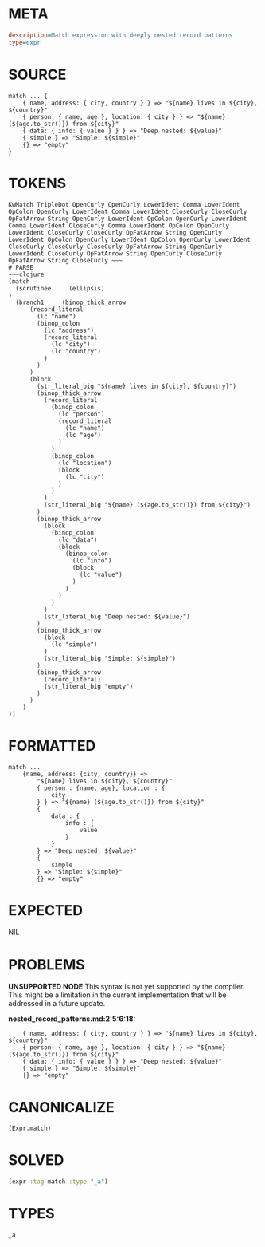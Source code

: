 # META
~~~ini
description=Match expression with deeply nested record patterns
type=expr
~~~
# SOURCE
~~~roc
match ... {
    { name, address: { city, country } } => "${name} lives in ${city}, ${country}"
    { person: { name, age }, location: { city } } => "${name} (${age.to_str()}) from ${city}"
    { data: { info: { value } } } => "Deep nested: ${value}"
    { simple } => "Simple: ${simple}"
    {} => "empty"
}
~~~
# TOKENS
~~~text
KwMatch TripleDot OpenCurly OpenCurly LowerIdent Comma LowerIdent OpColon OpenCurly LowerIdent Comma LowerIdent CloseCurly CloseCurly OpFatArrow String OpenCurly LowerIdent OpColon OpenCurly LowerIdent Comma LowerIdent CloseCurly Comma LowerIdent OpColon OpenCurly LowerIdent CloseCurly CloseCurly OpFatArrow String OpenCurly LowerIdent OpColon OpenCurly LowerIdent OpColon OpenCurly LowerIdent CloseCurly CloseCurly CloseCurly OpFatArrow String OpenCurly LowerIdent CloseCurly OpFatArrow String OpenCurly CloseCurly OpFatArrow String CloseCurly ~~~
# PARSE
~~~clojure
(match
  (scrutinee     (ellipsis)
)
  (branch1     (binop_thick_arrow
      (record_literal
        (lc "name")
        (binop_colon
          (lc "address")
          (record_literal
            (lc "city")
            (lc "country")
          )
        )
      )
      (block
        (str_literal_big "${name} lives in ${city}, ${country}")
        (binop_thick_arrow
          (record_literal
            (binop_colon
              (lc "person")
              (record_literal
                (lc "name")
                (lc "age")
              )
            )
            (binop_colon
              (lc "location")
              (block
                (lc "city")
              )
            )
          )
          (str_literal_big "${name} (${age.to_str()}) from ${city}")
        )
        (binop_thick_arrow
          (block
            (binop_colon
              (lc "data")
              (block
                (binop_colon
                  (lc "info")
                  (block
                    (lc "value")
                  )
                )
              )
            )
          )
          (str_literal_big "Deep nested: ${value}")
        )
        (binop_thick_arrow
          (block
            (lc "simple")
          )
          (str_literal_big "Simple: ${simple}")
        )
        (binop_thick_arrow
          (record_literal)
          (str_literal_big "empty")
        )
      )
    )
))
~~~
# FORMATTED
~~~roc
match ...
	{name, address: {city, country}} => 
		"${name} lives in ${city}, ${country}"
		{ person : {name, age}, location : {
			city
		} } => "${name} (${age.to_str()}) from ${city}"
		{
			data : {
				info : {
					value
				}
			}
		} => "Deep nested: ${value}"
		{
			simple
		} => "Simple: ${simple}"
		{} => "empty"
~~~
# EXPECTED
NIL
# PROBLEMS
**UNSUPPORTED NODE**
This syntax is not yet supported by the compiler.
This might be a limitation in the current implementation that will be addressed in a future update.

**nested_record_patterns.md:2:5:6:18:**
```roc
    { name, address: { city, country } } => "${name} lives in ${city}, ${country}"
    { person: { name, age }, location: { city } } => "${name} (${age.to_str()}) from ${city}"
    { data: { info: { value } } } => "Deep nested: ${value}"
    { simple } => "Simple: ${simple}"
    {} => "empty"
```


# CANONICALIZE
~~~clojure
(Expr.match)
~~~
# SOLVED
~~~clojure
(expr :tag match :type "_a")
~~~
# TYPES
~~~roc
_a
~~~
